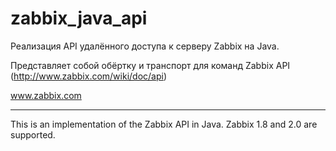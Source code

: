 zabbix_java_api
====

Реализация API удалённого доступа к серверу Zabbix на Java.

Представляет собой обёртку и транспорт для команд Zabbix API (http://www.zabbix.com/wiki/doc/api)

www.zabbix.com


---

This is an implementation of the Zabbix API in Java.
Zabbix 1.8 and 2.0 are supported.
